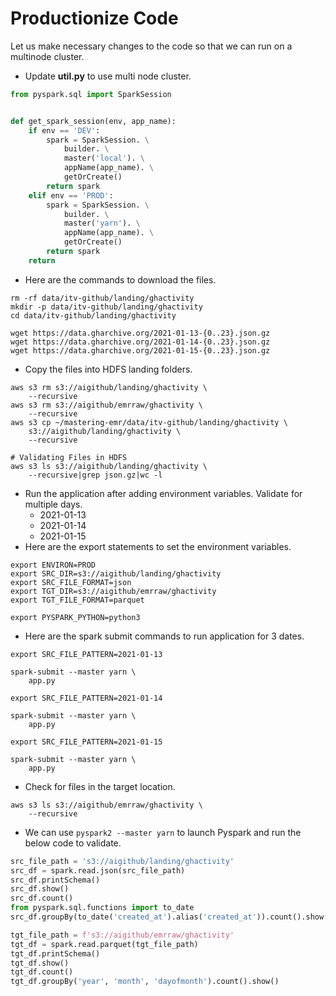 # Productionize Code

Let us make necessary changes to the code so that we can run on a multinode cluster.
* Update **util.py** to use multi node cluster.

```python
from pyspark.sql import SparkSession


def get_spark_session(env, app_name):
    if env == 'DEV':
        spark = SparkSession. \
            builder. \
            master('local'). \
            appName(app_name). \
            getOrCreate()
        return spark
    elif env == 'PROD':
        spark = SparkSession. \
            builder. \
            master('yarn'). \
            appName(app_name). \
            getOrCreate()
        return spark
    return
```

* Here are the commands to download the files.

```shell script
rm -rf data/itv-github/landing/ghactivity
mkdir -p data/itv-github/landing/ghactivity
cd data/itv-github/landing/ghactivity

wget https://data.gharchive.org/2021-01-13-{0..23}.json.gz
wget https://data.gharchive.org/2021-01-14-{0..23}.json.gz
wget https://data.gharchive.org/2021-01-15-{0..23}.json.gz
```

* Copy the files into HDFS landing folders.

```shell script
aws s3 rm s3://aigithub/landing/ghactivity \
    --recursive
aws s3 rm s3://aigithub/emrraw/ghactivity \
    --recursive
aws s3 cp ~/mastering-emr/data/itv-github/landing/ghactivity \
    s3://aigithub/landing/ghactivity \
    --recursive

# Validating Files in HDFS
aws s3 ls s3://aigithub/landing/ghactivity \
    --recursive|grep json.gz|wc -l
```

* Run the application after adding environment variables. Validate for multiple days.
  * 2021-01-13
  * 2021-01-14
  * 2021-01-15
* Here are the export statements to set the environment variables.

```shell script
export ENVIRON=PROD
export SRC_DIR=s3://aigithub/landing/ghactivity
export SRC_FILE_FORMAT=json
export TGT_DIR=s3://aigithub/emrraw/ghactivity
export TGT_FILE_FORMAT=parquet

export PYSPARK_PYTHON=python3
```

* Here are the spark submit commands to run application for 3 dates.

```shell script
export SRC_FILE_PATTERN=2021-01-13

spark-submit --master yarn \
    app.py

export SRC_FILE_PATTERN=2021-01-14

spark-submit --master yarn \
    app.py

export SRC_FILE_PATTERN=2021-01-15

spark-submit --master yarn \
    app.py
```
* Check for files in the target location. 

```shell script
aws s3 ls s3://aigithub/emrraw/ghactivity \
    --recursive
```

* We can use `pyspark2 --master yarn` to launch Pyspark and run the below code to validate.

```python
src_file_path = 's3://aigithub/landing/ghactivity'
src_df = spark.read.json(src_file_path)
src_df.printSchema()
src_df.show()
src_df.count()
from pyspark.sql.functions import to_date
src_df.groupBy(to_date('created_at').alias('created_at')).count().show()

tgt_file_path = f's3://aigithub/emrraw/ghactivity'
tgt_df = spark.read.parquet(tgt_file_path)
tgt_df.printSchema()
tgt_df.show()
tgt_df.count()
tgt_df.groupBy('year', 'month', 'dayofmonth').count().show()
```

